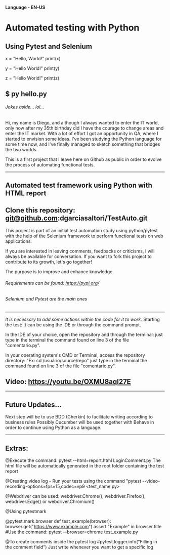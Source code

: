 **Language - EN-US**

# Automated testing with Python
## Using Pytest and Selenium

x = "Hello, World!"
print(x)

y = "Hello World!"
print(y)

z = "Hello World!"
print(z)

## $ py hello.py

###### Jokes aside... lol...

Hi, my name is Diego, and although I always wanted to enter the IT world, only now after my 35th birthday did I have the courage to change areas and enter the IT market.
With a lot of effort I got an opportunity in QA, where I started to envision some ideas. I've been studying the Python language for some time now, and I've finally managed to sketch something that bridges the two worlds.

This is a first project that I leave here on Github as public in order to evolve the process of automating functional tests.

-------------------------------------------------- -------------------------------------------------- -----------------

## Automated test framework using Python with HTML report

## Clone this repository: git@github.com:dgarciasaltori/TestAuto.git

This project is part of an initial test automation study using python/pytest with the help of the Selenium framework to perform functional tests on web applications.

If you are interested in leaving comments, feedbacks or criticisms, I will always be available for conversation.
If you want to fork this project to contribute to its growth, let's go together!

The purpose is to improve and enhance knowledge.

###### Requirements can be found: https://pypi.org/

###### Selenium and Pytest are the main ones

-------------------------------------------------- -------------------------------------------------- -----------------

*It is necessary to add some actions within the code for it to work.*
Starting the test:
It can be using the IDE or through the command prompt.

In the IDE of your choice, open the repository and through the terminal: just type in the terminal the command found on line 3 of the file "comentario.py".

In your operating system's CMD or Terminal, access the repository directory:
"Ex: cd /usuário/source/repo" just type in the terminal the command found on line 3 of the file "comentario.py".

## Video: https://youtu.be/OXMU8aqI27E

-------------------------------------------------- -------------------------------------------------- -----------------

## Future Updates...

Next step will be to use BDD (Gherkin) to facilitate writing according to business rules
Possibly Cucumber will be used together with Behave in order to continue using Python as a language.

-------------------------------------------------- -------------------------------------------------- -----------------
## Extras:

@Execute the command: pytest --html=report.html LoginComment.py
The html file will be automatically generated in the root folder containing the test report

@Creating video log -
Run your tests using the command "pytest --video-recording-options=fps=15,codec=vp9 <test_name.py>

@Webdriver can be used: webdriver.Chrome(), webdriver.Firefox(), webdriver.Edge() or webdriver.Chromium()

@Using pytestmark

@pytest.mark.browser
def test_example(browser):
     browser.get("https://www.example.com")
     assert "Example" in browser.title
#Use the command: pytest --browser=chrome test_example.py

@To create comments inside the pytest log
#pytest.logger.info("Filling in the comment field")
Just write whenever you want to get a specific log